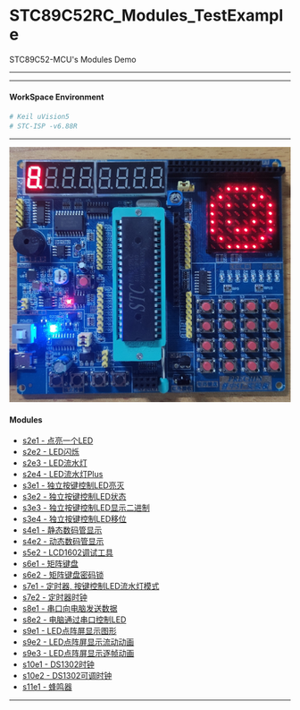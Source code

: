 # STC89C52RC_Modules_TestExample
STC89C52-MCU's Modules Demo

---
---

#### WorkSpace Environment
```bash
# Keil uVision5
# STC-ISP -v6.88R
```

---

![](assets/img/mcu.jpg)

#### Modules
- [s2e1 - 点亮一个LED](s2e1/)
- [s2e2 - LED闪烁](s2e2/)
- [s2e3 - LED流水灯](s2e3/)
- [s2e4 - LED流水灯Plus](s2e4/)
- [s3e1 - 独立按键控制LED亮灭](s3e1/)
- [s3e2 - 独立按键控制LED状态](s3e2/)
- [s3e3 - 独立按键控制LED显示二进制](s3e3/)
- [s3e4 - 独立按键控制LED移位](s3e4/)
- [s4e1 - 静态数码管显示](s4e1/)
- [s4e2 - 动态数码管显示](s4e2/)
- [s5e2 - LCD1602调试工具](s5e2/)
- [s6e1 - 矩阵键盘](s6e1/)
- [s6e2 - 矩阵键盘密码锁](s6e2/)
- [s7e1 - 定时器, 按键控制LED流水灯模式](s7e1/)
- [s7e2 - 定时器时钟](s7e2/)
- [s8e1 - 串口向电脑发送数据](s8e1/)
- [s8e2 - 电脑通过串口控制LED](s8e2/)
- [s9e1 - LED点阵屏显示图形](s9e1/)
- [s9e2 - LED点阵屏显示流动动画](s9e2/)
- [s9e3 - LED点阵屏显示逐帧动画](s9e3/)
- [s10e1 - DS1302时钟](s10e1/)
- [s10e2 - DS1302可调时钟](s10e2/)
- [s11e1 - 蜂鸣器](s11e1/)

---